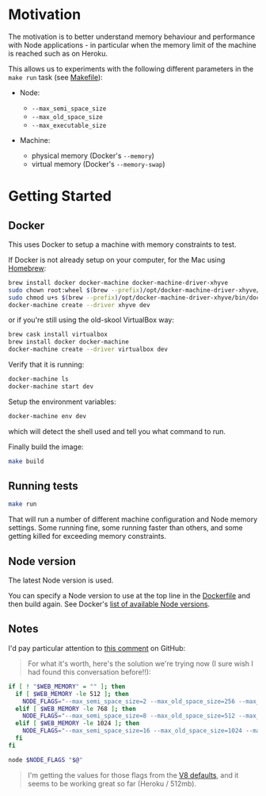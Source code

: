 # Motivation

The motivation is to better understand memory behaviour and performance with Node applications - in particular when the memory limit of the machine is reached such as on Heroku.

This allows us to experiments with the following different parameters in the `make run` task (see [Makefile](./Makefile)):

* Node:
	* `--max_semi_space_size`
	* `--max_old_space_size`
	* `--max_executable_size`

* Machine:
	* physical memory (Docker's `--memory`)
	* virtual memory (Docker's `--memory-swap`)

# Getting Started

## Docker

This uses Docker to setup a machine with memory constraints to test.

If Docker is not already setup on your computer, for the Mac using [Homebrew](http://brew.sh/):

```sh
brew install docker docker-machine docker-machine-driver-xhyve
sudo chown root:wheel $(brew --prefix)/opt/docker-machine-driver-xhyve/bin/docker-machine-driver-xhyve
sudo chmod u+s $(brew --prefix)/opt/docker-machine-driver-xhyve/bin/docker-machine-driver-xhyve
docker-machine create --driver xhyve dev
```

or if you're still using the old-skool VirtualBox way:

```sh
brew cask install virtualbox
brew install docker docker-machine
docker-machine create --driver virtualbox dev
```

Verify that it is running:

```sh
docker-machine ls
docker-machine start dev
```

Setup the environment variables:

```sh
docker-machine env dev
```

which will detect the shell used and tell you what command to run.

Finally build the image:

```sh
make build
```

## Running tests

```sh
make run
```

That will run a number of different machine configuration and Node memory settings.  Some running fine, some running faster than others, and some getting killed for exceeding memory constraints.

## Node version

The latest Node version is used.

You can specify a Node version to use at the top line in the [Dockerfile](./Dockerfile) and then build again. See Docker's [list of available Node versions](https://hub.docker.com/_/node/).

## Notes

I'd pay particular attention to [this comment](https://github.com/nodejs/node/issues/3370#issuecomment-158521878) on GitHub:

> For what it's worth, here's the solution we're trying now (I sure wish I had found this conversation before!!):

```sh
if [ ! "$WEB_MEMORY" = "" ]; then
  if [ $WEB_MEMORY -le 512 ]; then
    NODE_FLAGS="--max_semi_space_size=2 --max_old_space_size=256 --max_executable_size=192"
  elif [ $WEB_MEMORY -le 768 ]; then
    NODE_FLAGS="--max_semi_space_size=8 --max_old_space_size=512 --max_executable_size=384"
  elif [ $WEB_MEMORY -le 1024 ]; then
    NODE_FLAGS="--max_semi_space_size=16 --max_old_space_size=1024 --max_executable_size=512"
  fi
fi

node $NODE_FLAGS "$@"
```

> I'm getting the values for those flags from the [V8 defaults](https://github.com/nodejs/node/blob/master/deps/v8/src/api.cc#L501), and it seems to be working great so far (Heroku / 512mb).
